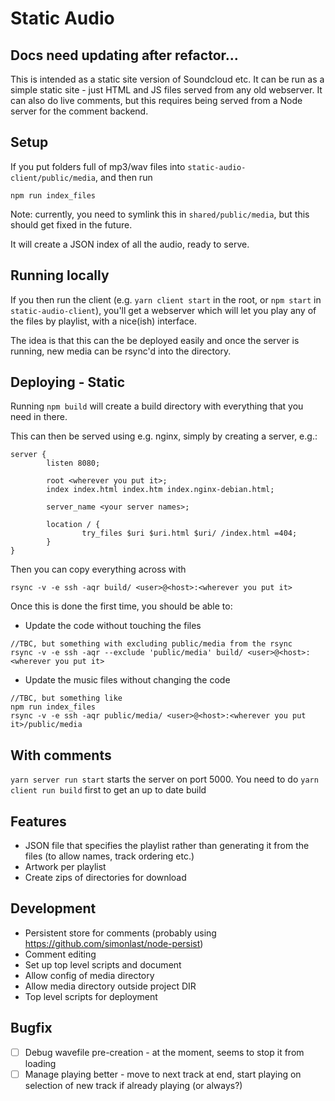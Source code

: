 # Static Audio


## Docs need updating after refactor...

This is intended as a static site version of Soundcloud etc. It can be run as a simple static site - just HTML and JS files served from any old webserver. It can also do live comments, but this requires being served from a Node server for the comment backend. 

## Setup

If you put folders full of mp3/wav files into `static-audio-client/public/media`, and then run
```
npm run index_files
```
Note: currently, you need to symlink this in `shared/public/media`, but this should get fixed in the future.

It will create a JSON index of all the audio, ready to serve.

## Running locally

If you then run the client (e.g. `yarn client start` in the root, or `npm start` in `static-audio-client`), you'll get a webserver which will let you play any of the files by playlist, with a nice(ish) interface.

The idea is that this can the be deployed easily and once the server is running, new media can be rsync'd into the directory.

## Deploying - Static
Running `npm build` will create a build directory with everything that you need in there.

This can then be served using e.g. nginx, simply by creating a server, e.g.:
```
server {
        listen 8080;

        root <wherever you put it>;
        index index.html index.htm index.nginx-debian.html;

        server_name <your server names>;

        location / {
                try_files $uri $uri.html $uri/ /index.html =404;
        }
}
```

Then you can copy everything across with
```
rsync -v -e ssh -aqr build/ <user>@<host>:<wherever you put it>
```

Once this is done the first time, you should be able to:
- Update the code without touching the files
```
//TBC, but something with excluding public/media from the rsync
rsync -v -e ssh -aqr --exclude 'public/media' build/ <user>@<host>:<wherever you put it>
```
- Update the music files without changing the code
```
//TBC, but something like
npm run index_files
rsync -v -e ssh -aqr public/media/ <user>@<host>:<wherever you put it>/public/media
```

## With comments
`yarn server run start` starts the server on port 5000. You need to do `yarn client run build` first to get an up to date build

## Features
- JSON file that specifies the playlist rather than generating it from the files (to allow names, track ordering etc.)
- Artwork per playlist
- Create zips of directories for download

## Development
- Persistent store for comments (probably using https://github.com/simonlast/node-persist)
- Comment editing
- Set up top level scripts and document
- Allow config of media directory
- Allow media directory outside project DIR
- Top level scripts for deployment

## Bugfix
- [ ] Debug wavefile pre-creation - at the moment, seems to stop it from loading
- [ ] Manage playing better - move to next track at end, start playing on selection of new track if already playing (or always?)
